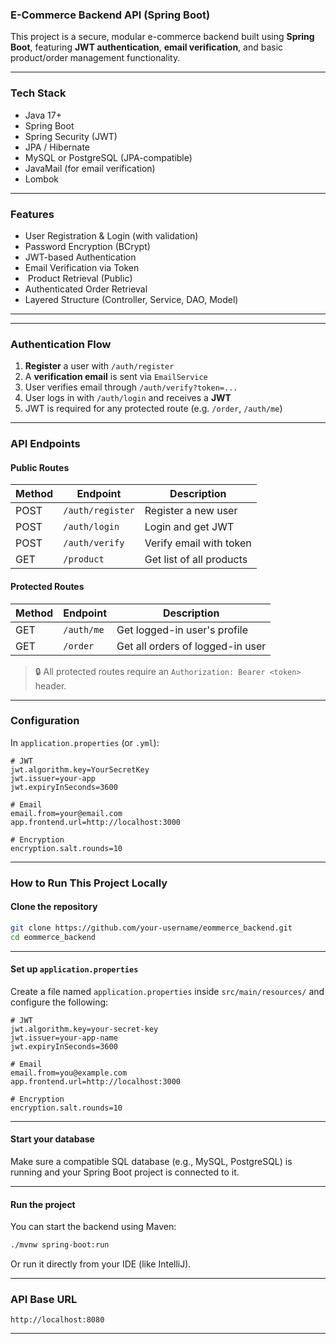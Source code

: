 ### E-Commerce Backend API (Spring Boot)

This project is a secure, modular e-commerce backend built using **Spring Boot**, featuring **JWT authentication**, **email verification**, and basic product/order management functionality.

---

###  Tech Stack

- Java 17+
- Spring Boot
- Spring Security (JWT)
- JPA / Hibernate
- MySQL or PostgreSQL (JPA-compatible)
- JavaMail (for email verification)
- Lombok

---

###  Features

-  User Registration & Login (with validation)
-  Password Encryption (BCrypt)
-  JWT-based Authentication
-  Email Verification via Token
- ️ Product Retrieval (Public)
-  Authenticated Order Retrieval
-  Layered Structure (Controller, Service, DAO, Model)

---

---

### Authentication Flow

1. **Register** a user with `/auth/register`
2. A **verification email** is sent via `EmailService`
3. User verifies email through `/auth/verify?token=...`
4. User logs in with `/auth/login` and receives a **JWT**
5. JWT is required for any protected route (e.g. `/order`, `/auth/me`)

---

###  API Endpoints

####  Public Routes

| Method | Endpoint          | Description                    |
|--------|-------------------|--------------------------------|
| POST   | `/auth/register`  | Register a new user            |
| POST   | `/auth/login`     | Login and get JWT              |
| POST   | `/auth/verify`    | Verify email with token        |
| GET    | `/product`        | Get list of all products       |

####  Protected Routes

| Method | Endpoint         | Description                      |
|--------|------------------|----------------------------------|
| GET    | `/auth/me`       | Get logged-in user's profile     |
| GET    | `/order`         | Get all orders of logged-in user |

> 🔒 All protected routes require an `Authorization: Bearer <token>` header.

---

### Configuration

In `application.properties` (or `.yml`):

```properties
# JWT
jwt.algorithm.key=YourSecretKey
jwt.issuer=your-app
jwt.expiryInSeconds=3600

# Email
email.from=your@email.com
app.frontend.url=http://localhost:3000

# Encryption
encryption.salt.rounds=10
```

---

### How to Run This Project Locally


#### Clone the repository

```bash
git clone https://github.com/your-username/eommerce_backend.git
cd eommerce_backend
```

---

#### Set up `application.properties`

Create a file named `application.properties` inside `src/main/resources/` and configure the following:

```properties
# JWT
jwt.algorithm.key=your-secret-key
jwt.issuer=your-app-name
jwt.expiryInSeconds=3600

# Email
email.from=you@example.com
app.frontend.url=http://localhost:3000

# Encryption
encryption.salt.rounds=10
```

---

#### Start your database

Make sure a compatible SQL database (e.g., MySQL, PostgreSQL) is running and your Spring Boot project is connected to it.

---

#### Run the project

You can start the backend using Maven:

```bash
./mvnw spring-boot:run
```

Or run it directly from your IDE (like IntelliJ).

---

###  API Base URL

```
http://localhost:8080
```

---

